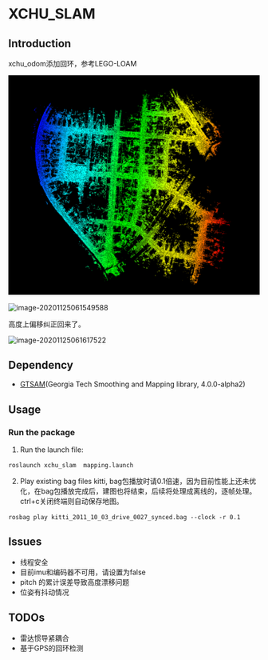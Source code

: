 # XCHU_SLAM

## Introduction

xchu_odom添加回环，参考LEGO-LOAM



![image-20201125123654379](README/image-20201125123654379.png)

![image-20201125061549588](README/image-20201125061549588.png)

高度上偏移纠正回来了。

![image-20201125061617522](README/image-20201125061617522.png)

## Dependency

- [GTSAM](https://github.com/borglab/gtsam/releases)(Georgia Tech Smoothing and Mapping library, 4.0.0-alpha2)

## Usage

### Run the package

1. Run the launch file:

```shell
roslaunch xchu_slam  mapping.launch 
```

2. Play existing bag files kitti, bag包播放时请0.1倍速，因为目前性能上还未优化，在bag包播放完成后，建图也将结束，后续将处理成离线的，逐帧处理。ctrl+c关闭终端则自动保存地图。

```shell
rosbag play kitti_2011_10_03_drive_0027_synced.bag --clock -r 0.1
```

## Issues

- 线程安全
- 目前imu和编码器不可用，请设置为false
- pitch 的累计误差导致高度漂移问题
- 位姿有抖动情况

## TODOs

- 雷达惯导紧耦合
- 基于GPS的回环检测
